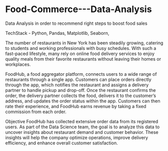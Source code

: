 # Food-Commerce---Data-Analysis
Data Analysis in order to recommend right steps to boost food sales

TechStack - Python, Pandas, Matplotlib, Seaborn, 

The number of restaurants in New York has been steadily growing, catering to students and working professionals with busy schedules. With such a fast-paced lifestyle, many rely on online food delivery services to enjoy quality meals from their favorite restaurants without leaving their homes or workplaces.

FoodHub, a food aggregator platform, connects users to a wide range of restaurants through a single app. Customers can place orders directly through the app, which notifies the restaurant and assigns a delivery partner to handle pickup and drop-off. Once the restaurant confirms the order, the delivery partner collects the food, delivers it to the customer’s address, and updates the order status within the app. Customers can then rate their experience, and FoodHub earns revenue by taking a fixed commission from each order.

Objective
FoodHub has collected extensive order data from its registered users. As part of the Data Science team, the goal is to analyze this data to uncover insights about restaurant demand and customer behavior. These insights will help the company optimize operations, improve delivery efficiency, and enhance overall customer satisfaction.
